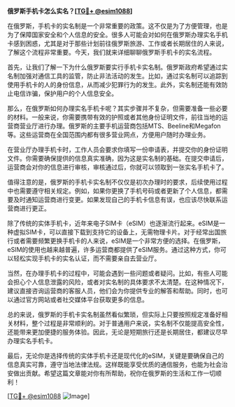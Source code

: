 **俄罗斯手机卡怎么实名？[[TG💪+ @esim1088](https://t.me/s/esim1088)]**

在俄罗斯，手机卡的实名制是一个非常重要的政策。这不仅是为了方便管理，也是为了保障国家安全和个人信息的安全。很多人可能会对如何在俄罗斯办理实名手机卡感到困惑，尤其是对于那些计划前往俄罗斯旅游、工作或者长期居住的人来说，了解这个流程非常重要。今天，我们就来详细聊聊俄罗斯手机卡的实名流程。

首先，让我们了解一下为什么俄罗斯要实行手机卡实名制。俄罗斯政府希望通过实名制加强对通信工具的监管，防止非法活动的发生。比如，通过实名制可以追踪到使用手机卡的人的身份信息，从而减少犯罪行为的发生。此外，实名制还能有效防止电信诈骗，保护用户的个人信息安全。

那么，在俄罗斯如何办理实名手机卡呢？其实步骤并不复杂，但需要准备一些必要的材料。一般来说，你需要携带有效的护照或者其他身份证明文件，前往当地的运营商营业厅进行办理。俄罗斯的主要手机运营商包括MTS、Beeline和Megafon等。这些运营商在全国范围内都有很多营业网点，方便用户随时办理业务。

在营业厅办理手机卡时，工作人员会要求你填写一份申请表，并提交你的身份证明文件。你需要确保提供的信息真实准确，因为这是实名制的基础。在提交申请后，运营商会对你的信息进行审核，审核通过后，你就可以领取到一张实名手机卡了。

值得注意的是，俄罗斯的手机卡实名制不仅仅是初次办理时的要求，后续使用过程中也需要遵守相关规定。例如，如果你更换了手机号码或者更新了个人信息，都需要及时通知运营商进行变更。如果发现自己的手机卡信息有误，也应该尽快联系运营商进行更正。

除了传统的实体手机卡，近年来电子SIM卡（eSIM）也逐渐流行起来。eSIM是一种虚拟SIM卡，可以直接下载到支持它的设备上，无需物理卡片。对于经常出国旅行或者需要频繁更换手机卡的人来说，eSIM是一个非常方便的选择。在俄罗斯，eSIM的使用也越来越普遍，许多运营商都提供了eSIM服务。通过这种方式，你可以轻松实现手机卡的实名认证，而不需要亲自去营业厅。

当然，在办理手机卡的过程中，可能会遇到一些问题或者疑问。比如，有些人可能会担心个人信息泄露的风险，或者对实名制的具体要求不太清楚。在这种情况下，建议直接咨询运营商的客服人员，他们会为你提供专业的解答和帮助。同时，也可以通过官方网站或者社交媒体平台获取更多的信息。

总的来说，俄罗斯的手机卡实名制虽然看似繁琐，但实际上只要按照规定准备好相关材料，整个过程是非常顺利的。对于普通用户来说，实名制不仅能提高安全性，还能带来更加便捷的服务体验。因此，无论是短期旅行还是长期居住，都建议尽早办理实名手机卡。

最后，无论你是选择传统的实体手机卡还是现代化的eSIM，关键是要确保自己的信息真实可靠，遵守当地法律法规。这样既能享受优质的通信服务，也能为社会治安做出贡献。希望这篇文章能对你有所帮助，祝你在俄罗斯的生活和工作一切顺利！

[[TG💪+ @esim1088](https://t.me/s/esim1088) ![Image](https://i.postimg.cc/4NQfJmqS/Snipaste-2025-05-13-00-14-12.png)]